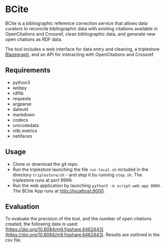 # BCite
BCite is a bibliographic reference correction service that allows data curators to reconcile bibliographic data with existing citations available in OpenCitations and Crossref, clean bibliographic data, and generate new open citations as RDF data.

The tool includes a web interface for data entry and cleaning, a triplestore [Blazegraph](https://www.blazegraph.com), and an API for interacting with OpenCitations and Crossref.

## Requirements

* python3
* webpy
* rdflib
* requests
* argparse
* dateutil
* markdown
* codecs
* unicodedata
* nltk.metrics
* netifaces

## Usage

* Clone or download the git repo.
* Run the triplestore launching the file `run-local.sh` included in the directory `triplestore/sh` - and stop it bu running `stop.sh`. The triplestore runs at port 9999.
* Run the web application by launching `python3 -m script.web.app 8000`. The BCite App runs at [http://localhost:8000](http://localhost:8000).

## Evaluation
To evaluate the precision of the tool, and the number of open citations created, the following data is used: [https://doi.org/10.6084/m9.figshare.6462443](https://doi.org/10.6084/m9.figshare.6462443). Results are outlined in the csv file.
